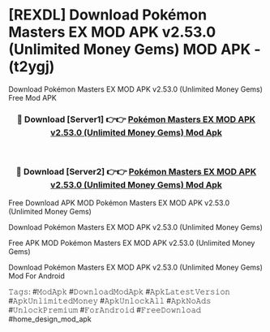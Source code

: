 # [REXDL] Download Pokémon Masters EX MOD APK v2.53.0 (Unlimited Money Gems) MOD APK - (t2ygj)
Download Pokémon Masters EX MOD APK v2.53.0 (Unlimited Money Gems) Free Mod APK

<div align="center">
<h3>🔴 Download [Server1] 👉👉 <a href="https://apk-comot.site?title=Pokémon_Masters_EX_MOD_APK_v2.53.0_(Unlimited_Money_Gems)">Pokémon Masters EX MOD APK v2.53.0 (Unlimited Money Gems) Mod Apk</a></h3><br>

<h3>🔴 Download [Server2] 👉👉 <a href="https://apk-comot.site?title=Pokémon_Masters_EX_MOD_APK_v2.53.0_(Unlimited_Money_Gems)">Pokémon Masters EX MOD APK v2.53.0 (Unlimited Money Gems) Mod Apk</a></h3>
</div>


Free Download APK MOD Pokémon Masters EX MOD APK v2.53.0 (Unlimited Money Gems)

Download Pokémon Masters EX MOD APK v2.53.0 (Unlimited Money Gems) 

Free APK MOD Pokémon Masters EX MOD APK v2.53.0 (Unlimited Money Gems) 

Download Pokémon Masters EX MOD APK v2.53.0 (Unlimited Money Gems) Mod For Android

𝚃𝚊𝚐𝚜: #𝙼𝚘𝚍𝙰𝚙𝚔 #𝙳𝚘𝚠𝚗𝚕𝚘𝚊𝚍𝙼𝚘𝚍𝙰𝚙𝚔 #𝙰𝚙𝚔𝙻𝚊𝚝𝚎𝚜𝚝𝚅𝚎𝚛𝚜𝚒𝚘𝚗 #𝙰𝚙𝚔𝚄𝚗𝚕𝚒𝚖𝚒𝚝𝚎𝚍𝙼𝚘𝚗𝚎𝚢 #𝙰𝚙𝚔𝚄𝚗𝚕𝚘𝚌𝚔𝙰𝚕𝚕 #𝙰𝚙𝚔𝙽𝚘𝙰𝚍𝚜 #𝚄𝚗𝚕𝚘𝚌𝚔𝙿𝚛𝚎𝚖𝚒𝚞𝚖 #𝙵𝚘𝚛𝙰𝚗𝚍𝚛𝚘𝚒𝚍 #𝙵𝚛𝚎𝚎𝙳𝚘𝚠𝚗𝚕𝚘𝚊𝚍 #home_design_mod_apk